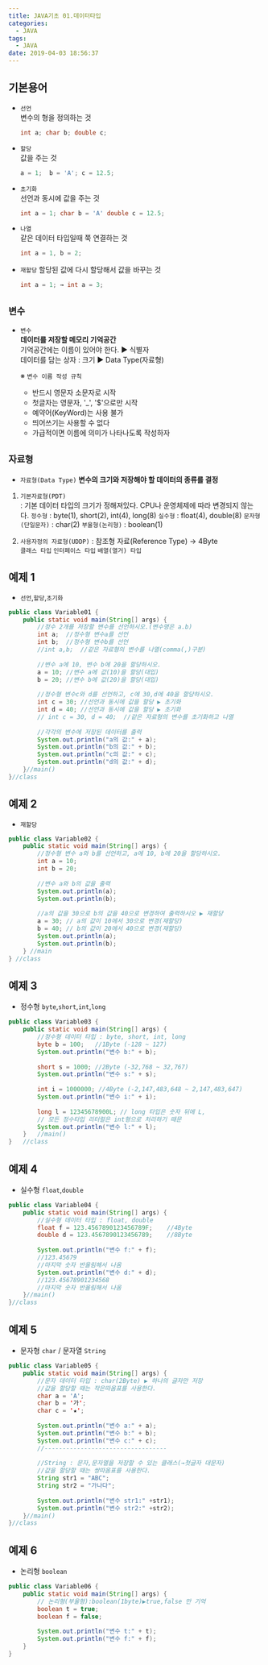 ```yaml
---
title: JAVA기초 01.데이터타입
categories:
  - JAVA
tags:
  - JAVA
date: 2019-04-03 18:56:37
---
```


## 기본용어  
+ `선언`  
	변수의 형을 정의하는 것  
	```java
	int a; char b; double c;
	```
	
+ `할당`  
	값을 주는 것
	```java	
	a = 1;  b = 'A'; c = 12.5;
	```
	
+ `초기화`  
	선언과 동시에 값을 주는 것  
	```java
	int a = 1; char b = 'A' double c = 12.5;
	```
	
+ `나열`  
	같은 데이터 타입일때 쭉 연결하는 것  
	```java
	int a = 1, b = 2;  
	
	```
	
+ `재할당` 
	할당된 값에 다시 할당해서 값을 바꾸는 것	
	```java 
	int a = 1; → int a = 3;  
	```
	
	
## `변수`  
 + `변수`    	
	**데이터를 저장할 메모리 기억공간**  
	기억공간에는 이름이 있어야 한다. ▶ 식별자  
	데이터를 담는 상자 : 크기 ▶ Data Type(자료형)  
	
	※ `변수 이름 작성 규칙`  
	- 반드시 영문자 소문자로 시작
	- 첫글자는 영문자, '_', '$'으로만 시작
	- 예약어(KeyWord)는 사용 불가
	- 띄어쓰기는 사용할 수 없다
	- 가급적이면 이름에 의미가 나타나도록 작성하자  
				
## `자료형`
 + `자료형(Data Type)`
	**변수의 크기와 저장해야 할 데이터의 종류를 결정**  

  1. `기본자료형(PDT)`  
	: 기본 데이터 타입의 크기가 정해져있다.
	 CPU나 운영체제에 따라 변경되지 않는다. 
	 `정수형` : byte(1), short(2), int(4), long(8)
	 `실수형` : float(4), double(8)
	 `문자형(단일문자)` : char(2)
	 `부울형(논리형)` : boolean(1)
	 
  2. `사용자정의 자료형(UDDP)`
	: 참조형 자료(Reference Type) → 4Byte		
	`클래스 타입`
	`인터페이스 타입`
	`배열(열거) 타입`


## 예제 1
+ `선언`,`할당`,`초기화`  
 		
```java
public class Variable01 {
	public static void main(String[] args) {
		//정수 2개를 저장할 변수를 선언하시오.(변수명은 a.b)
		int a;	//정수형 변수a를 선언
		int b;	//정수형 변수b를 선언
		//int a,b;	//같은 자료형의 변수를 나열(comma(,)구분)
		
		//변수 a에 10, 변수 b에 20을 할당하시오.
		a = 10;	//변수 a에 값(10)을 할당(대입)
		b = 20;	//변수 b에 값(20)을 할당(대입)
		
		//정수형 변수c와 d를 선언하고, c에 30,d에 40을 할당하시오.
		int c = 30;	//선언과 동시에 값을 할당 ▶ 초기화
		int d = 40;	//선언과 동시에 값을 할당 ▶ 초기화
		// int c = 30, d = 40;	//같은 자료형의 변수를 초기화하고 나열
		
		//각각의 변수에 저장된 데이터를 출력
		System.out.println("a의 값:" + a);
		System.out.println("b의 값:" + b);
		System.out.println("c의 값:" + c);
		System.out.println("d의 값:" + d);
	}//main()
}//class

```
  

## 예제 2
+  `재할당`  

```java
public class Variable02 {
	public static void main(String[] args) {
		//정수형 변수 a와 b를 선언하고, a에 10, b에 20을 할당하시오.
		int a = 10;
		int b = 20;
		
		//변수 a와 b의 값을 출력
		System.out.println(a);
		System.out.println(b);
		
		//a의 값을 30으로 b의 값을 40으로 변경하여 출력하시오 ▶ 재할당
		a = 30; // a의 값이 10에서 30으로 변경(재할당)
		b = 40;	// b의 값이 20에서 40으로 변경(재할당)
		System.out.println(a);
		System.out.println(b);
	} //main
} //class		
```

## 예제 3
+ 정수형 `byte`,`short`,`int`,`long`  

```java  
public class Variable03 {
	public static void main(String[] args) {
		//정수형 데이터 타입 : byte, short, int, long
		byte b = 100;	//1Byte (-128 ~ 127)
		System.out.println("변수 b:" + b);
		
		short s = 1000; //2Byte (-32,768 ~ 32,767)
		System.out.println("변수 s:" + s);
		
		int i = 1000000; //4Byte (-2,147,483,648 ~ 2,147,483,647)
		System.out.println("변수 i:" + i);
		
		long l = 12345678900L; // long 타입은 숫자 뒤에 L, 
		// 모든 정수타입 리터럴은 int형으로 처리하기 때문
		System.out.println("변수 l:" + l);
	}	//main()
}	//class
```

## 예제 4
+ 실수형 `float`,`double`  

```java  
public class Variable04 {
	public static void main(String[] args) {
		//실수형 데이터 타입 : float, double
		float f = 123.4567890123456789F;	//4Byte
		double d = 123.4567890123456789; 	//8Byte
		
		System.out.println("변수 f:" + f);	
		//123.45679
		//마지막 숫자 반올림해서 나옴
		System.out.println("변수 d:" + d);	
		//123.45678901234568
		//마지막 숫자 반올림해서 나옴
	}//main()
}//class
```

## 예제 5
+ 문자형 `char` / 문자열 `String`    

```java
public class Variable05 {
	public static void main(String[] args) {
		//문자 데이터 타입 : char(2Byte) ▶ 하나의 글자만 저장
		//값을 할당할 때는 작은따옴표를 사용한다.
		char a = 'A';
		char b = '가';
		char c = '★';
		
		System.out.println("변수 a:" + a);
		System.out.println("변수 b:" + b);
		System.out.println("변수 c:" + c);
		//----------------------------------
		
		//String : 문자,문자열을 저장할 수 있는 클래스(→첫글자 대문자)
		//값을 할당할 때는 쌍따옴표를 사용한다.
		String str1 = "ABC";
		String str2 = "가나다";
		
		System.out.println("변수 str1:" +str1);
		System.out.println("변수 str2:" +str2);
	}//main()
}//class
```

## 예제 6
+ 논리형 `boolean`    

```java  
public class Variable06 {
	public static void main(String[] args) {
		// 논리형(부울형):boolean(1byte)▶true,false 만 기억
		boolean t = true;
		boolean f = false;
	
		System.out.println("변수 t:" + t);
		System.out.println("변수 f:" + f);
	}
}
```